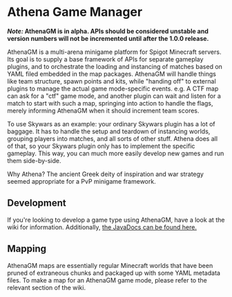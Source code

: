 # Athena Game Manager

***Note:* AthenaGM is in alpha. APIs should be considered unstable and version numbers will not be incremented until after the 1.0.0 release.**

AthenaGM is a multi-arena minigame platform for Spigot Minecraft servers. Its goal is to supply a base framework of APIs for separate gameplay plugins, and to orchestrate the loading and instancing of matches based on YAML filed embedded in the map packages. AthenaGM will handle things like team structure, spawn points and kits, while "handing off" to external plugins to manage the actual game mode-specific events. e.g. A CTF map can ask for a "ctf" game mode, and another plugin can wait and listen for a match to start with such a map, springing into action to handle the flags, merely informing AthenaGM when it should increment team scores.

To use Skywars as an example: your ordinary Skywars plugin has a lot of baggage. It has to handle the setup and teardown of instancing worlds, grouping players into matches, and all sorts of other stuff. Athena does all of that, so your Skywars plugin only has to implement the specific gameplay. This way, you can much more easily develop new games and run them side-by-side.

Why Athena? The ancient Greek deity of inspiration and war strategy seemed appropriate for a PvP minigame framework.

## Development

If you're looking to develop a game type using AthenaGM, have a look at the wiki for information. Additionally, [the JavaDocs can be found here.](http://javadoc.rdwl.xyz/athenagm/apidocs/)

## Mapping

AthenaGM maps are essentially regular Minecraft worlds that have been pruned of extraneous chunks and packaged up with some YAML metadata files. To make a map for an AthenaGM game mode, please refer to the relevant section of the wiki.

